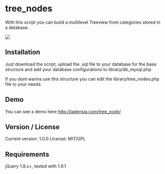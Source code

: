 tree_nodes
==========

With this script you can build a multilevel Treeview from categories stored in a database.

![](http://ladensia.com/tree_node/images/tree_node.png)

Installation
------------

Just download the script, upload the .sql file to your database for the base structure and add your database configurations to library/db_mysql.php

If you dont wanna use this structure you can edit the library/tree_nodes.php file to your needs.

Demo
----

You can see a demo here http://ladensia.com/tree_node/

Version / License 
-----------------

Current version: 1.0.0
License: MIT/GPL

Requirements
------------

jQuery 1.8.x+, tested with 1.9.1
